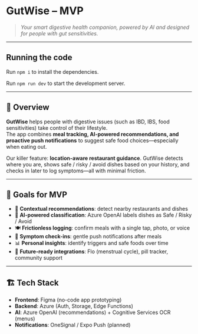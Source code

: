 # GutWise – MVP

> *Your smart digestive health companion, powered by AI and designed for people with gut sensitivities.*

---

  ## Running the code

  Run `npm i` to install the dependencies.

  Run `npm run dev` to start the development server.

---
## 🌟 Overview
**GutWise** helps people with digestive issues (such as IBD, IBS, food sensitivities) take control of their lifestyle.  
The app combines **meal tracking, AI-powered recommendations, and proactive push notifications** to suggest safe food choices—especially when eating out.  

Our killer feature: **location-aware restaurant guidance**. GutWise detects where you are, shows safe / risky / avoid dishes based on your history, and checks in later to log symptoms—all with minimal friction.

---

## 🎯 Goals for MVP
- 📍 **Contextual recommendations**: detect nearby restaurants and dishes  
- 🤖 **AI-powered classification**: Azure OpenAI labels dishes as Safe / Risky / Avoid  
- 🍽️ **Frictionless logging**: confirm meals with a single tap, photo, or voice  
- 💊 **Symptom check-ins**: gentle push notifications after meals  
- 📊 **Personal insights**: identify triggers and safe foods over time  
- 🔗 **Future-ready integrations**: Flo (menstrual cycle), pill tracker, community support  

---

## 🏗️ Tech Stack
- **Frontend**: Figma (no-code app prototyping)  
- **Backend**: Azure (Auth, Storage, Edge Functions)  
- **AI**: Azure OpenAI (recommendations) + Cognitive Services OCR (menus)  
- **Notifications**: OneSignal / Expo Push (planned)  

